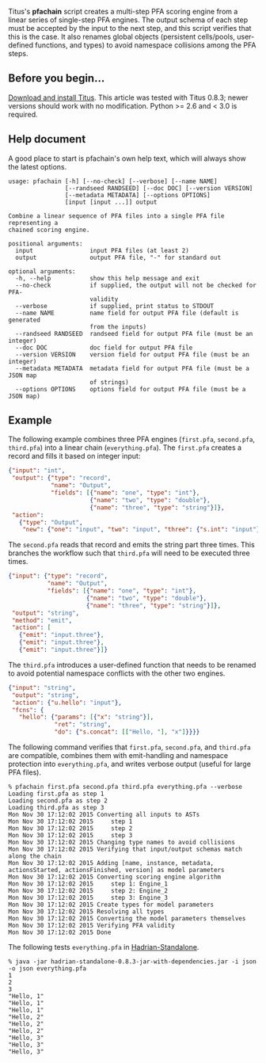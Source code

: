 Titus's **pfachain** script creates a multi-step PFA scoring engine from a linear series of single-step PFA engines. The output schema of each step must be accepted by the input to the next step, and this script verifies that this is the case. It also renames global objects (persistent cells/pools, user-defined functions, and types) to avoid namespace collisions among the PFA steps.

## Before you begin...

[Download and install Titus](Installation#case-4-you-want-to-install-titus-in-python).  This article was tested with Titus 0.8.3; newer versions should work with no modification.  Python >= 2.6 and < 3.0 is required.

## Help document

A good place to start is pfachain's own help text, which will always show the latest options.

```
usage: pfachain [-h] [--no-check] [--verbose] [--name NAME]
                [--randseed RANDSEED] [--doc DOC] [--version VERSION]
                [--metadata METADATA] [--options OPTIONS]
                [input [input ...]] output

Combine a linear sequence of PFA files into a single PFA file representing a
chained scoring engine.

positional arguments:
  input                input PFA files (at least 2)
  output               output PFA file, "-" for standard out

optional arguments:
  -h, --help           show this help message and exit
  --no-check           if supplied, the output will not be checked for PFA-
                       validity
  --verbose            if supplied, print status to STDOUT
  --name NAME          name field for output PFA file (default is generated
                       from the inputs)
  --randseed RANDSEED  randseed field for output PFA file (must be an integer)
  --doc DOC            doc field for output PFA file
  --version VERSION    version field for output PFA file (must be an integer)
  --metadata METADATA  metadata field for output PFA file (must be a JSON map
                       of strings)
  --options OPTIONS    options field for output PFA file (must be a JSON map)
```

## Example

The following example combines three PFA engines (`first.pfa`, `second.pfa`, `third.pfa`) into a linear chain (`everything.pfa`). The `first.pfa` creates a record and fills it based on integer input:

```json
{"input": "int",
 "output": {"type": "record",
            "name": "Output",
            "fields": [{"name": "one", "type": "int"},
                       {"name": "two", "type": "double"},
                       {"name": "three", "type": "string"}]},
 "action":
   {"type": "Output",
    "new": {"one": "input", "two": "input", "three": {"s.int": "input"}}}}
```

The `second.pfa` reads that record and emits the string part three times. This branches the workflow such that `third.pfa` will need to be executed three times.

```json
{"input": {"type": "record",
           "name": "Output",
           "fields": [{"name": "one", "type": "int"},
                      {"name": "two", "type": "double"},
                      {"name": "three", "type": "string"}]},
 "output": "string",
 "method": "emit",
 "action": [
   {"emit": "input.three"},
   {"emit": "input.three"},
   {"emit": "input.three"}]}
```

The `third.pfa` introduces a user-defined function that needs to be renamed to avoid potential namespace conflicts with the other two engines.

```json
{"input": "string",
 "output": "string",
 "action": {"u.hello": "input"},
 "fcns": {
   "hello": {"params": [{"x": "string"}],
             "ret": "string",
             "do": {"s.concat": [["Hello, "], "x"]}}}}
```

The following command verifies that `first.pfa`, `second.pfa`, and `third.pfa` are compatible, combines them with emit-handling and namespace protection into `everything.pfa`, and writes verbose output (useful for large PFA files).

```
% pfachain first.pfa second.pfa third.pfa everything.pfa --verbose
Loading first.pfa as step 1
Loading second.pfa as step 2
Loading third.pfa as step 3
Mon Nov 30 17:12:02 2015 Converting all inputs to ASTs
Mon Nov 30 17:12:02 2015     step 1
Mon Nov 30 17:12:02 2015     step 2
Mon Nov 30 17:12:02 2015     step 3
Mon Nov 30 17:12:02 2015 Changing type names to avoid collisions
Mon Nov 30 17:12:02 2015 Verifying that input/output schemas match along the chain
Mon Nov 30 17:12:02 2015 Adding [name, instance, metadata, actionsStarted, actionsFinished, version] as model parameters
Mon Nov 30 17:12:02 2015 Converting scoring engine algorithm
Mon Nov 30 17:12:02 2015     step 1: Engine_1
Mon Nov 30 17:12:02 2015     step 2: Engine_2
Mon Nov 30 17:12:02 2015     step 3: Engine_3
Mon Nov 30 17:12:02 2015 Create types for model parameters
Mon Nov 30 17:12:02 2015 Resolving all types
Mon Nov 30 17:12:02 2015 Converting the model parameters themselves
Mon Nov 30 17:12:02 2015 Verifying PFA validity
Mon Nov 30 17:12:02 2015 Done
```

The following tests `everything.pfa` in [Hadrian-Standalone](Hadrian-Standalone).

```
% java -jar hadrian-standalone-0.8.3-jar-with-dependencies.jar -i json -o json everything.pfa
1
2
3
"Hello, 1"
"Hello, 1"
"Hello, 1"
"Hello, 2"
"Hello, 2"
"Hello, 2"
"Hello, 3"
"Hello, 3"
"Hello, 3"
```
